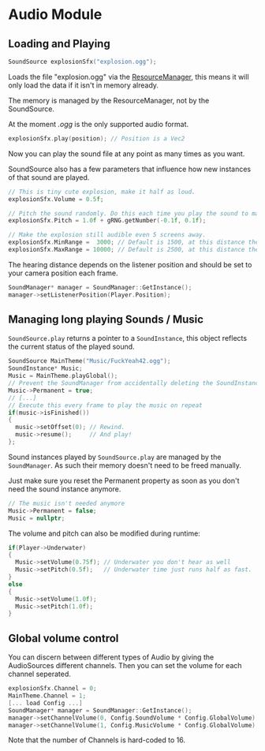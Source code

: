 # Audio Module

## Loading and Playing
```cpp
SoundSource explosionSfx("explosion.ogg");
```

Loads the file "explosion.ogg" via the [ResourceManager](../Resources/README.md), this means it will only load the data if it isn't in memory already.

The memory is managed by the ResourceManager, not by the SoundSource.

At the moment *.ogg* is the only supported audio format.

```cpp
explosionSfx.play(position); // Position is a Vec2
```

Now you can play the sound file at any point as many times as you want.

SoundSource also has a few parameters that influence how new instances of that sound are played.
```cpp
// This is tiny cute explosion, make it half as loud.
explosionSfx.Volume = 0.5f;

// Pitch the sound randomly. Do this each time you play the sound to make it sound less monotonous.
explosionSfx.Pitch = 1.0f + gRNG.getNumber(-0.1f, 0.1f); 

// Make the explosion still audible even 5 screens away.
explosionSfx.MinRange =  3000; // Default is 1500, at this distance the sound will be heard at full volume.
explosionSfx.MaxRange = 10000; // Default is 2500, at this distance the sound will be barely audible.
```

The hearing distance depends on the listener position and should be set to your camera position each frame.

```cpp
SoundManager* manager = SoundManager::GetInstance();
manager->setListenerPosition(Player.Position);
```

## Managing long playing Sounds / Music

`SoundSource.play` returns a pointer to a `SoundInstance`, this object reflects the current status of the played sound.

```cpp
SoundSource MainTheme("Music/FuckYeah42.ogg");
SoundInstance* Music;
Music = MainTheme.playGlobal();
// Prevent the SoundManager from accidentally deleting the SoundInstance
Music->Permanent = true;
// [...]
// Execute this every frame to play the music on repeat
if(music->isFinished())
{
  music->setOffset(0); // Rewind.
  music->resume();     // And play!
};
```

Sound instances played by `SoundSource.play` are managed by the `SoundManager`. As such their memory doesn't need to be freed manually.

Just make sure you reset the Permanent property as soon as you don't need the sound instance anymore.
```cpp
// The music isn't needed anymore
Music->Permanent = false;
Music = nullptr;
```

The volume and pitch can also be modified during runtime:
```cpp
if(Player->Underwater)
{
  Music->setVolume(0.75f); // Underwater you don't hear as well
  Music->setPitch(0.5f);   // Underwater time just runs half as fast.
}
else
{
  Music->setVolume(1.0f);
  Music->setPitch(1.0f);
}
```

## Global volume control
You can discern between different types of Audio by giving the AudioSources different channels. Then you can set the volume for each channel seperated.

```cpp
explosionSfx.Channel = 0;
MainTheme.Channel = 1;
[... load Config ...]
SoundManager* manager = SoundManager::GetInstance();
manager->setChannelVolume(0, Config.SoundVolume * Config.GlobalVolume);
manager->setChannelVolume(1, Config.MusicVolume * Config.GlobalVolume);
```

Note that the number of Channels is hard-coded to 16.